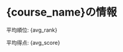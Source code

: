 <!DOCTYPE html>
<html lang="ja">
<head>
  <meta charset="UTF-8">
</head>
<body>
    <div class="container">
        <h1>{course_name}の情報</h1>
        <p>平均順位: {avg_rank}</p>
        <p>平均得点: {avg_score}</p>
    </div>
</body>
</html>
